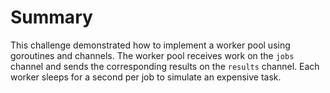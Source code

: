 # Summary

This challenge demonstrated how to implement a worker pool using goroutines and channels. The worker pool receives work on the `jobs` channel and sends the corresponding results on the `results` channel. Each worker sleeps for a second per job to simulate an expensive task.
